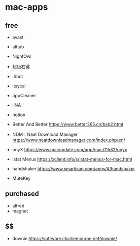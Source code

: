 # mac-apps

## free
- avast
- alttab
- NightOwl

- 超级右键
- iShot
- itsycal

- appCleaner

- iiNA

- notion

- Better And Better
https://www.better365.cn/bab2.html

- NDM：Neat Download Manager
https://www.neatdownloadmanager.com/index.php/en/

- onyX
https://www.macupdate.com/app/mac/11582/onyx

- istat Menus
https://xclient.info/s/istat-menus-for-mac.html

- handshaker
https://www.smartisan.com/apps/#/handshaker

- MuteKey

## purchased
- alfred
- magnet

## $$

- downie
https://software.charliemonroe.net/downie/

